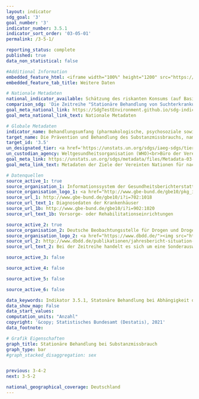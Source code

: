 ```yaml
---
layout: indicator    
sdg_goal: '3'    
goal_number: '3'    
indicator_number: 3.5.1    
indicator_sort_order: '03-05-01'    
permalink: /3-5-1/    

reporting_status: complete    
published: true    
data_non_statistical: false

#Additional Information
embedded_feature_html: <iframe width="100%" height="1200" src="https://g205sdgs.github.io/sdg-indicators/public/AddInfos/de/3.5.1.pdf" frameborder="0" allowFullScreen="true"></iframe>
embedded_feature_tab_title: Weitere Daten    

# Nationale Metadaten    
national_indicator_available: Schätzung des riskanten Konsums (auf Basis von Zugängen zu Behandlung) der Substanzen Opioide, Kokain und anderer Stimulanzien im Alter von 15 bis unter 65 Jahren <br> Stationäre Behandlung bei Substanzmissbrauch    
comparison_sdg: 'Die Zeitreihe "Stationäre Behandlung von Suchterkrankungen" entspricht teilweise den globalen Metadaten. <br>Die Zeitreihe "Schätzung des riskanten Konsums (auf Basis von Zugängen zu Behandlung) der Substanzen Opioide, Kokain und anderer Stimulanzien im Alter von 15 bis unter 65 Jahren" bietet zusätzliche Informationen.'    
goal_meta_national_link: https://SdgTestEnvironment.github.io/sdg-indicators/public/MetaDe/3.5.1.pdf    
goal_meta_national_link_text: Nationale Metadaten    

# Globale Metadaten    
indicator_name: Behandlungsumfang (pharmakologische, psychosoziale sowie Rehabilitations- und Nachsorgeleistungen) bei Substanzmissbrauch    
target_name: Die Prävention und Behandlung des Substanzmissbrauchs, namentlich des Suchtstoffmissbrauchs und des schädlichen Gebrauchs von Alkohol, verstärken    
target_id: '3.5'    
un_designated_tier: <a href='https://unstats.un.org/sdgs/iaeg-sdgs/tier-classification/' title='Klicken Sie hier um weitere Informationen zur UN-Tier-Klassifikation zu erhalten.'  target='_blank'>Tier II</a>    
un_custodian_agency: Weltgesundheitsorganisation (WHO)<br>Büro der Vereinten Nationen für Drogen- und Verbrechensbekämpfung (UNODC)    
goal_meta_link: https://unstats.un.org/sdgs/metadata/files/Metadata-03-05-01.pdf    
goal_meta_link_text: Metadaten der Ziele der Vereinten Nationen für nachhaltige Entwicklung    

# Datenquellen
source_active_1: true
source_organisation_1: Informationssystem der Gesundheitsberichterstattung des Bundes (GBE)
source_organisation_logo_1: <a href="http://www.gbe-bund.de/gbe10/pkg_isgbe5.prc_isgbe?p_uid=gast&p_aid=50815950&p_sprache=D"><img src="https://g205sdgs.github.io/sdg-indicators/public/OrgImgDe/gbe.png" alt="Logo gbe" style="height:60px; width:148px"/></a>
source_url_1: http://www.gbe-bund.de/gbe10/i?i=702:1018
source_url_text_1: Diagnosedaten der Krankenhäuser
source_url_1b: http://www.gbe-bund.de/gbe10/i?i=902:1020
source_url_text_1b: Vorsorge- oder Rehabilitationseinrichtungen

source_active_2: true
source_organisation_2: Deutsche Beobachtungsstelle für Drogen und Drogensucht (DBDD)
source_organisation_logo_2: <a href="https://www.dbdd.de/"><img src="https://g205sdgs.github.io/sdg-indicators/public/OrgImgDe/dbdd.png" alt="Logo dbdd" style="height:60px; width:148px"/></a>
source_url_2: http://www.dbdd.de/publikationen/jahresbericht-situation-illegaler-drogen-in-deutschland.html
source_url_text_2: Bei der Zeitreihe handelt es sich um eine Sonderauswertung auf der Grundlage des Jahresberichts des REITOX-Knotenpunkts an die EMCDDA, Workbook Drogen.

source_active_3: false

source_active_4: false

source_active_5: false

source_active_6: false

data_keywords: Indikator 3.5.1, Statonäre Behandlung bei Abhängigkeit durch psychoaktive Substanzen, Stationäre Behandlung bei Alkoholabhänigkeit, Drogensucht, Drogenentzug, Weltgesundheitsorganisation (WHO), Büro der Vereinten Nationen für Drogen- und Verbrechensbekämp    
data_show_map: False    
data_start_values:     
computation_units: "Anzahl"    
copyright: '&copy; Statistisches Bundesamt (Destatis), 2021'    
data_footnote:     

# Grafik Eigenschaften    
graph_title: Stationäre Behandlung bei Substanzmissbrauch    
graph_type: bar
#graph_stacked_disaggregation: sex    


previous: 3-4-2    
next: 3-5-2    

national_geographical_coverage: Deutschland    
---
```


<span></span>
